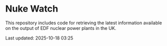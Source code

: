 # Nuke Watch

This repository includes code for retrieving the latest information available on the output of EDF nuclear power plants in the UK.

Last updated: 2025-10-18 03:25